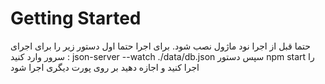 # Getting Started 
حتما قبل از اجرا نود ماژول نصب شود.
برای اجرا حتما اول دستور زیر را برای اجرای سرور وارد کنید : 
json-server --watch ./data/db.json
سپس دستور npm start را اجرا کنید و اجازه دهید بر روی پورت دیگری اجرا شود
